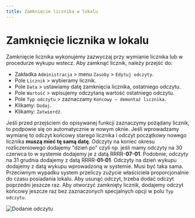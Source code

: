 ```yaml
---
title: Zamknięcie licznika w lokalu
---
```


# Zamknięcie licznika w lokalu

Zamknięcie licznika wykonujemy zazwyczaj przy wymianie licznika lub w procedurze wykupu wstecz. Aby zamknąć licznik, należy przejść do:

- Zakładka `Administracja` > menu `Zasoby` > `Edytuj odczyty`.
- Pole `Licznik` > wybieramy licznik.
- Pole `Data` > ustawiamy datę zamknięcia licznika, ostatniego odczytu.
- Pole `Wartość` > wpisujemy odczytaną wartość ostatniego odczytu.
- Pole `Typ odczytu` > zaznaczamy `Końcowy — demontaż licznika`.
- Klikamy: `Dodaj`.
- Klikamy: `Zatwierdź`.

Jeśli przed przejściem do opisywanej funkcji zaznaczymy pożądany licznik, to podpowie się on automatycznie w nowym oknie. Jeśli wprowadzamy wymianę to odczyt końcowy starego licznika i odczyt początkowy nowego licznika **muszą mieć tę samą datę**. Odczyty na koniec okresu rozliczeniowego dodajemy "dzień po" czyli np. jeśli mamy odczyty na 30 czerwca to w systemie dodajemy je z datą RRRR-**07-01**. Podobnie, odczyty na 31 grudnia dodajemy z datą RRRR-**01-01**. Odczyty na dzień wykupu dodajemy z datą wykupu wprowadzoną w systemie. Musi być taka sama. Przeciwnym wypadku system przeliczy zużycie właściciela proporcjonalnie do czasu posiadania lokalu. Aby usunąć odczyt, trzeba dodać odczyt poprzedni jeszcze raz. Aby otworzyć zamknięty licznik, dodajemy odczyt końcowy jeszcze raz bez zaznaczonych specjalnych opcji w polu `Typ odczytu`.

![Dodanie odczytu](zamkniecielicznika.gif)